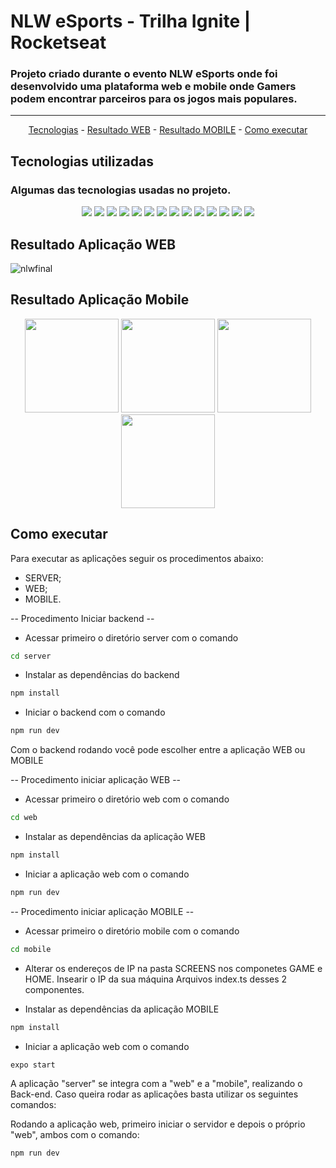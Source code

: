 # NLW eSports - Trilha Ignite | Rocketseat 

### Projeto criado durante o evento <strong>NLW eSports</strong> onde foi desenvolvido uma plataforma web e mobile onde Gamers podem encontrar parceiros para os jogos mais populares.
<hr>

<p align="center">
  <a href="#-tecnologias-utilizadas">Tecnologias</a> -
  <a href="#-resultado-aplicação-web">Resultado WEB</a> -
  <a href="#-resultado-aplicação-mobile">Resultado MOBILE</a> -
  <a href="#-como-executar">Como executar</a>
</p>

<a id="-tecnologias-utilizadas"></a>

##  Tecnologias utilizadas


### Algumas das tecnologias usadas no projeto.
<p align="center">
  <img src="https://img.shields.io/badge/JavaScript-323330?style=for-the-badge&logo=javascript&logoColor=F7DF1E">
  <img src="https://img.shields.io/badge/TypeScript-007ACC?style=for-the-badge&logo=typescript&logoColor=white"/>
  <img src="https://img.shields.io/badge/Tailwind_CSS-38B2AC?style=for-the-badge&logo=tailwind-css&logoColor=white"/>
    <img src="https://img.shields.io/badge/Node.js-339933?style=for-the-badge&logo=nodedotjs&logoColor=white"/>
  <img src="https://img.shields.io/badge/React-20232A?style=for-the-badge&logo=react&logoColor=61DAFB"/>
  <img src="https://img.shields.io/badge/React_Native-20232A?style=for-the-badge&logo=react&logoColor=61DAFB"/>
  <img src="https://img.shields.io/badge/Expo-1B1F23?style=for-the-badge&logo=expo&logoColor=white"/>
  <img src="https://img.shields.io/badge/Express.js-000000?style=for-the-badge&logo=express&logoColor=white"/>
  <img src="https://img.shields.io/badge/HTML5-E34F26?style=for-the-badge&logo=html5&logoColor=white"/>
  <img src="https://img.shields.io/badge/CSS3-1572B6?style=for-the-badge&logo=css3&logoColor=white"/>
  <img src="https://img.shields.io/badge/Hoppscotch-31C48D?style=for-the-badge&logo=hoppscotch&logoColor=white"/>
  <img src="https://img.shields.io/badge/Prisma-3982CE?style=for-the-badge&logo=Prisma&logoColor=white"/>
  <img src="https://img.shields.io/badge/SQLite-07405E?style=for-the-badge&logo=sqlite&logoColor=white"/>
  <img src="https://img.shields.io/badge/ts--node--dev-3178C6?style=for-the-badge&logo=ts-node-dev&logoColor=white"/>
</p>

<a id="-resultado-aplicação-web"></a>

##  Resultado Aplicação WEB

![nlwfinal](https://user-images.githubusercontent.com/14236141/190879022-d435aca1-6ffa-45a7-a012-f27661f88a32.png)


<a id="-resultado-aplicação-mobile"></a>

## Resultado Aplicação Mobile

<p align="center">
  <img src="https://user-images.githubusercontent.com/14236141/190879936-2301032c-baf1-4c0e-b477-c4959b741c28.jpg" width="150px"/>
  <img src="https://user-images.githubusercontent.com/14236141/190879937-65348d24-432c-46d7-ac7d-76d8025f8095.jpg" width="150px"/>
  <img src="https://user-images.githubusercontent.com/14236141/190879891-ab8b7a1e-0bf6-471c-977f-d2dfe8bb704f.jpg" width="150px"/>
  <img src="https://user-images.githubusercontent.com/14236141/190879933-c9d2bff0-8201-421a-acce-75c83594d6a9.jpg" width="150px"/>
  
  
</p>
<p align="center">


<a id="-como-executar"></a>

## Como executar

Para executar as aplicações seguir os procedimentos abaixo:
- SERVER;
- WEB;
- MOBILE.

-- Procedimento Iniciar backend --

- Acessar primeiro o diretório server com o comando
```bash
cd server
```
- Instalar as dependências do backend
```bash
npm install
```
- Iniciar o backend com o comando
```bash
npm run dev
```

Com o backend rodando você pode escolher entre a aplicação WEB ou MOBILE

-- Procedimento iniciar aplicação WEB --

- Acessar primeiro o diretório web com o comando
```bash
cd web
```
- Instalar as dependências da aplicação WEB
```bash
npm install
```
- Iniciar a aplicação web com o comando
```bash
npm run dev
```

-- Procedimento iniciar aplicação MOBILE --

- Acessar primeiro o diretório mobile com o comando
```bash
cd mobile
```
- Alterar os endereços de IP na pasta SCREENS nos componetes GAME e HOME. Insearir o IP da sua máquina Arquivos index.ts desses 2 componentes.

- Instalar as dependências da aplicação MOBILE
```bash
npm install
```
- Iniciar a aplicação web com o comando
```bash
expo start
```


A aplicação "server" se integra com a "web" e a "mobile", realizando o Back-end. Caso queira rodar as aplicações basta utilizar os seguintes comandos:


Rodando a aplicação web, primeiro iniciar o servidor e depois o próprio "web", ambos com o comando:
```bash
npm run dev
```





